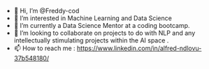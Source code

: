 - 👋 Hi, I’m @Freddy-cod
- 👀 I’m interested in Machine Learning and Data Science
- 🌱 I’m currently a Data Science Mentor at a coding bootcamp.
- 💞️ I’m looking to collaborate on projects to do with NLP and any intellectually stimulating projects within the AI space .
- 📫 How to reach me : https://www.linkedin.com/in/alfred-ndlovu-37b548180/

<!---
Freddy-cod/Freddy-cod is a ✨ special ✨ repository because its `README.md` (this file) appears on your GitHub profile.
You can click the Preview link to take a look at your changes.
--->
